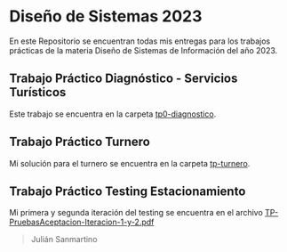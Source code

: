 # Diseño de Sistemas 2023

En este Repositorio se encuentran todas mis entregas para los trabajos prácticas de la materia Diseño de Sistemas de
Información del año 2023.

## Trabajo Práctico Diagnóstico - Servicios Turísticos

Este trabajo se encuentra en la carpeta [tp0-diagnostico](./trabajos-practicos/tp0-diagnostico).

## Trabajo Práctico Turnero

Mi solución para el turnero se encuentra en la carpeta [tp-turnero](./trabajos-practicos/tp-turnero).

## Trabajo Práctico Testing Estacionamiento

Mi primera y segunda iteración del testing se encuentra en el archivo [TP-PruebasAceptacion-Iteracion-1-y-2.pdf](trabajos-practicos/tp-testing/TP-PruebasAceptacion-Iteracion-1-y-2.pdf)

> Julián Sanmartino
